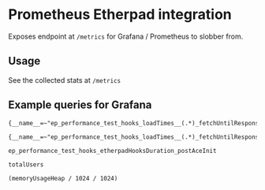 # Prometheus Etherpad integration

Exposes endpoint at ``/metrics`` for Grafana / Prometheus to slobber from.

## Usage

See the collected stats at ``/metrics``

## Example queries for Grafana

```
{__name__=~"ep_performance_test_hooks_loadTimes__(.*)_fetchUntilResponseEndTime"}
``` 

```
{__name__=~"ep_performance_test_hooks_loadTimes__(.*)_fetchUntilResponseEndTime"}
```

```
ep_performance_test_hooks_etherpadHooksDuration_postAceInit
```

```
totalUsers
```

```
(memoryUsageHeap / 1024 / 1024)
```
